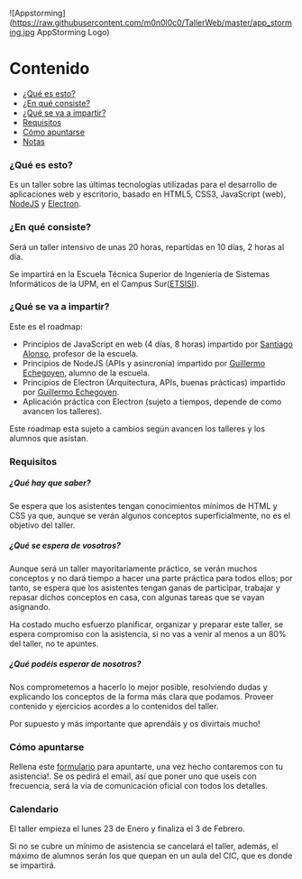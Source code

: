 ![Appstorming](https://raw.githubusercontent.com/m0n0l0c0/TallerWeb/master/app_storming.jpg AppStorming Logo)

# Contenido

* [¿Qué es esto?](#queesto)
* [¿En qué consiste?](#enqueconsiste)
* [¿Qué se va a impartir?](#queseimparte)
* [Requisitos](#requisitos)
* [Cómo apuntarse](#apuntarse)
* [Notas](#notas)

### ¿Qué es esto?

Es un taller sobre las últimas tecnologías utilizadas para el desarrollo de aplicaciones web y escritorio, basado en HTML5, CSS3, JavaScript (web), [NodeJS](https://nodejs.org/) y [Electron](http://electron.atom.io/).

### ¿En qué consiste?

Será un taller intensivo de unas 20 horas, repartidas en 10 días, 2 horas al día.

Se impartirá en la Escuela Técnica Superior de Ingeniería de Sistemas Informáticos de la UPM, en el Campus Sur([ETSISI](http://www.etsisi.upm.es/)).

### ¿Qué se va a impartir?

Este es el roadmap:
* Principios de JavaScript en web (4 días, 8 horas) impartido por [Santiago Alonso](https://es.linkedin.com/in/santiago-alonso-villaverde-30439a1a), profesor de la escuela.
* Principios de NodeJS (APIs y asincronía) impartido por [Guillermo Echegoyen](https://www.linkedin.com/in/guillermo-blanco-354a6a51), alumno de la escuela.
* Principios de Electron (Arquitectura, APIs, buenas prácticas) impartido por [Guillermo Echegoyen](https://www.linkedin.com/in/guillermo-blanco-354a6a51).
* Aplicación práctica con Electron (sujeto a tiempos, depende de como avancen los talleres).

Este roadmap esta sujeto a cambios según avancen los talleres y los alumnos que asistan.

### Requisitos

##### ¿Qué hay que saber?

Se espera que los asistentes tengan conocimientos mínimos de HTML y CSS ya que, aunque se verán algunos conceptos superficialmente, no es el objetivo del taller.

##### ¿Qué se espera de vosotros?

Aunque será un taller mayoritariamente práctico, se verán muchos conceptos y no dará tiempo a hacer una parte práctica para todos ellos; por tanto, se espera que los asistentes tengan ganas de participar, trabajar y repasar dichos conceptos en casa, con algunas tareas que se vayan asignando.

Ha costado mucho esfuerzo planificar, organizar y preparar este taller, se espera compromiso con la asistencia, si no vas a venir al menos a un 80% del taller, no te apuntes.

##### ¿Qué podéis esperar de nosotros?

Nos comprometemos a hacerlo lo mejor posible, resolviendo dudas y explicando los conceptos de la forma más clara que podamos.
Proveer contenido y ejercicios acordes a lo contenidos del taller.

Por supuesto y más importante que aprendáis y os divirtais mucho!

### Cómo apuntarse

Rellena este [formulario](https://goo.gl/forms/HK5fgJuLTMNtjIMH2) para apuntarte, una vez hecho contaremos con tu asistencia!. Se os pedirá el email, así que poner uno que useis con frecuencia, será la vía de comunicación oficial con todos los detalles.


### Calendario

El taller empieza el lunes 23 de Enero y finaliza el 3 de Febrero.

Si no se cubre un mínimo de asistencia se cancelará el taller, además, el máximo de alumnos serán los que quepan en un aula del CIC, que es donde se impartirá.
